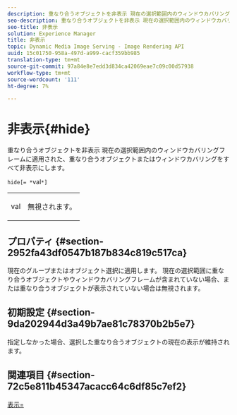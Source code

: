 ```yaml
---
description: 重なり合うオブジェクトを非表示 現在の選択範囲内のウィンドウカバリングフレームに適用された、重なり合うオブジェクトまたはウィンドウカバリングをすべて非表示にします。
seo-description: 重なり合うオブジェクトを非表示 現在の選択範囲内のウィンドウカバリングフレームに適用された、重なり合うオブジェクトまたはウィンドウカバリングをすべて非表示にします。
seo-title: 非表示
solution: Experience Manager
title: 非表示
topic: Dynamic Media Image Serving - Image Rendering API
uuid: 15c01750-958a-497d-a999-cacf359bb985
translation-type: tm+mt
source-git-commit: 97a84e8e7edd3d834ca42069eae7c09c00d57938
workflow-type: tm+mt
source-wordcount: '111'
ht-degree: 7%

---
```



# 非表示{#hide}

重なり合うオブジェクトを非表示 現在の選択範囲内のウィンドウカバリングフレームに適用された、重なり合うオブジェクトまたはウィンドウカバリングをすべて非表示にします。

`hide[= *`val`*]`

<table id="simpletable_015459EC2F4642A59B04F0B8064070B1"> 
 <tr class="strow"> 
  <td class="stentry"> <p><span class="codeph"> <span class="varname"> val</span></span> </p> </td> 
  <td class="stentry"> <p>無視されます。 </p></td> 
 </tr> 
</table>

## プロパティ {#section-2952fa43df0547b187b834c819c517ca}

現在のグループまたはオブジェクト選択に適用します。 現在の選択範囲に重なり合うオブジェクトやウィンドウカバリングフレームが含まれていない場合、または重なり合うオブジェクトが表示されていない場合は無視されます。

## 初期設定 {#section-9da202944d3a49b7ae81c78370b2b5e7}

指定しなかった場合、選択した重なり合うオブジェクトの現在の表示が維持されます。

## 関連項目 {#section-72c5e811b45347acacc64c6df85c7ef2}

[表示=](../../../../../ir-api/http-protocol/image-rendering-api-ref/c-ir-http-protocol-ref/c-ir-http-protocol-command-reference/r-ir-show.md#reference-f1824e1a501144bc9a6ae28de8e6bcb9)
